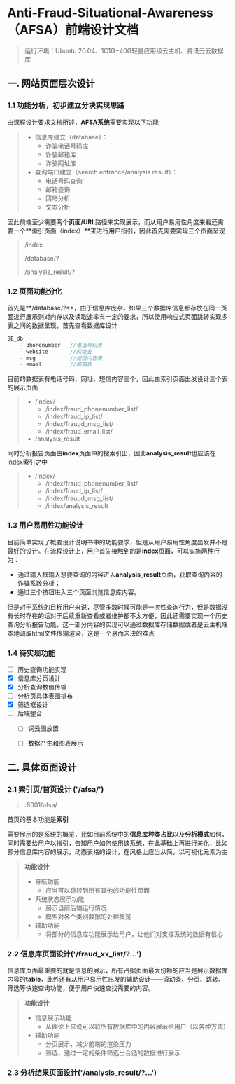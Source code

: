 # Anti-Fraud-Situational-Awareness（AFSA）前端设计文档



> 运行环境：Ubuntu 20.04、1C1G+40G轻量应用级云主机、腾讯云云数据库

## 一. 网站页面层次设计



### 1.1 功能分析，初步建立分块实现思路

由课程设计要求文档所述，**AFSA系统**需要实现以下功能

> - 信息库建立（database）：
>   - 诈骗电话号码库
>   - 诈骗邮箱库
>   - 诈骗网址库
> - 查询端口建立（search entrance/analysis result）：
>   - 电话号码查询
>   - 邮箱查询
>   - 网站分析
>   - 文本分析



因此前端至少需要两个**页面/URL**路径来实现展示，而从用户易用性角度来看还需要一个**索引页面（index）**来进行用户指引，因此首先需要实现三个页面呈现

> /index
>
> /database/?
>
> /analysis_result/?



### 1.2 页面功能分化

首先是**/database/?**，由于信息库庞杂，如果三个数据库信息都存放在同一页面进行展示则对内存以及读取速率有一定的要求，所以使用响应式页面跳转实现多表之间的数据呈现，首先查看数据库设计

```javascript
SE_db
	- phonenumber 	//电话号码表
	- website 		//网址表
	- msg 			//短信内容表
	- email			//邮箱表
```



目前的数据表有电话号码、网址、短信内容三个，因此由索引页面出发设计三个表的展示页面

> - /index/
>   - /index/fraud_phonenumber_list/
>   - /index/fraud_ip_list/
>   - /index/frauud_msg_list/
>   - /index/fraud_email_list/
> - /analysis_result



同时分析报告页面由**index**页面中的搜索引出，因此**analysis_result**也应该在index索引之中

> - /index/
>   - /index/fraud_phonenumber_list/
>   - /index/fraud_ip_list/
>   - /index/frauud_msg_list/
>   - /index/analysis_result



### 1.3 用户易用性功能设计

目前简单实现了概要设计说明书中的功能要求，但是从用户易用性角度出发并不是最好的设计。在流程设计上，用户首先接触到的是**index**页面，可以实施两种行为：

- 通过输入框输入想要查询的内容进入**analysis_result**页面，获取查询内容的诈骗系数分析；
- 通过三个按钮进入三个页面浏览信息库内容。



但是对于系统的目标用户来说，尽管多数时候可能是一次性查询行为，但是数据没有长时存在的话对于后续重新查看或者维护都不太方便，因此还需要实现一个历史查询分析报告功能，这一部分内容的实现可以通过数据库存储数据或者是云主机端本地调取html文件传输渲染，这是一个悬而未决的难点



### 1.4 待实现功能

- [ ] 历史查询功能实现
- [x] 信息库分页设计
- [x] 分析查询数值传输
- [ ] 分析页具体表图排布
- [x] 筛选框设计
- [ ] 后端整合
  - [ ] 词云图放置
  - [ ] 数据产生和图表展示




## 二. 具体页面设计

### 2.1 索引页/首页设计 ('/afsa/')

> <ip>:8001/afsa/

首页的基本功能是**索引**

需要展示的是系统的概览，比如目前系统中的**信息库种类占比**以及**分析模式**如何，同时需要给用户以指引，告知用户如何使用该系统，在此基础上再进行美化，比如部分信息库内容的展示，动态表格的设计，在风格上应当从简，以可视化元素为主



> **功能设计**
>
> - 导航功能
>   - 应当可以跳转到所有其他的功能性页面
> - 系统状态展示功能
>   - 展示当前后端运行情况
>   - 模型对各个类别数据的处理概览
> - 辅助功能
>   - 将部分的信息库功能展示给用户，让他们对支撑系统的数据有信心



### 2.2 信息库页面设计('/fraud_xx_list/?...')

信息库页面最重要的就是信息的展示，所有占据页面最大份额的应当是展示数据库内容的**table**，此外还有从用户易用性出发的辅助设计——滚动条、分页、跳转、筛选等快速查询功能，便于用户快速查找需要的内容。



> **功能设计**
>
> - 信息展示功能
>   - 从理论上来说可以将所有数据库中的内容展示给用户（以各种方式）
> - 辅助功能
>   - 分页展示，减少前端的渲染压力
>   - 筛选，通过一定的条件筛选出合适的数据进行展示



### 2.3 分析结果页面设计('/analysis_result/?...')

